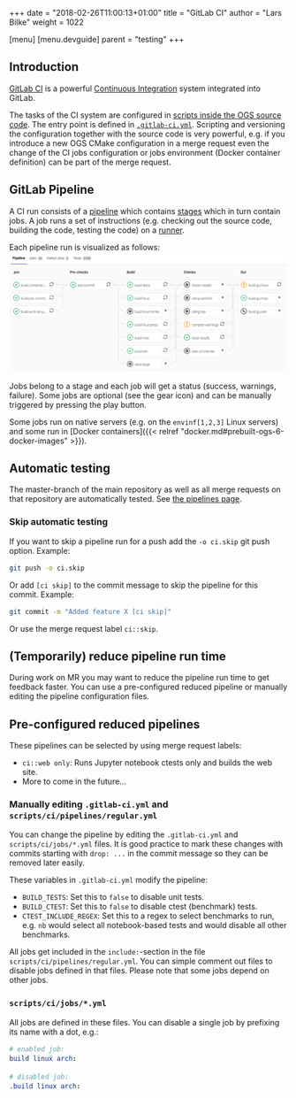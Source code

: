 +++
date = "2018-02-26T11:00:13+01:00"
title = "GitLab CI"
author = "Lars Bilke"
weight = 1022

[menu]
  [menu.devguide]
    parent = "testing"
+++

## Introduction

[GitLab CI](https://docs.gitlab.com/ee/ci/) is a powerful [Continuous Integration](../../development-workflows/continuous-integration/) system integrated into GitLab.

The tasks of the CI system are configured in [scripts inside the OGS source code](https://gitlab.opengeosys.org/ogs/ogs/-/tree/master/scripts/ci). The entry point is defined in [`.gitlab-ci.yml`](https://gitlab.opengeosys.org/ogs/ogs/-/blob/master/.gitlab-ci.yml). Scripting and versioning the configuration together with the source code is very powerful, e.g. if you introduce a new OGS CMake configuration in a merge request even the change of the CI jobs configuration or jobs environment (Docker container definition) can be part of the merge request.

## GitLab Pipeline

A CI run consists of a [pipeline](https://docs.gitlab.com/ee/ci/pipelines/) which contains [stages](https://docs.gitlab.com/ee/ci/yaml/#stages) which in turn contain jobs. A job runs a set of instructions (e.g. checking out the source code, building the code, testing the code) on a [runner](https://docs.gitlab.com/runner/).

Each pipeline run is visualized as follows:
![GitLab pipeline visualization](GitLab-Pipeline.png)

Jobs belong to a stage and each job will get a status (success, warnings, failure). Some jobs are optional (see the gear icon) and can be manually triggered by pressing the play button.

Some jobs run on native servers (e.g. on the `envinf[1,2,3]` Linux servers) and some run in [Docker containers]({{< relref "docker.md#prebuilt-ogs-6-docker-images" >}}).

## Automatic testing

The master-branch of the main repository as well as all merge requests on that repository are automatically tested. See [the pipelines page](https://gitlab.opengeosys.org/ogs/ogs/pipelines).

### Skip automatic testing

If you want to skip a pipeline run for a push add the `-o ci.skip` git push option. Example:

```bash
git push -o ci.skip
```

Or add `[ci skip]` to the commit message to skip the pipeline for this commit. Example:

```bash
git commit -m "Added feature X [ci skip]"
```

Or use the merge request label `ci::skip`.

## (Temporarily) reduce pipeline run time

During work on MR you may want to reduce the pipeline run time to get feedback faster. You can use a pre-configured reduced pipeline or manually editing the pipeline configuration files.

## Pre-configured reduced pipelines

These pipelines can be selected by using merge request labels:

- `ci::web only`: Runs Jupyter notebook ctests only and builds the web site.
- More to come in the future...

### Manually editing `.gitlab-ci.yml` and `scripts/ci/pipelines/regular.yml`

You can change the pipeline by editing the `.gitlab-ci.yml` and `scripts/ci/jobs/*.yml` files. It is good practice to mark these changes with commits starting with `drop: ...` in the commit message so they can be removed later easily.

These variables in `.gitlab-ci.yml` modify the pipeline:

- `BUILD_TESTS`: Set this to `false` to disable unit tests.
- `BUILD_CTEST`: Set this to `false` to disable ctest (benchmark) tests.
- `CTEST_INCLUDE_REGEX`: Set this to a regex to select benchmarks to run, e.g. `nb` would select all notebook-based tests and would disable all other benchmarks.

All jobs get included in the `include:`-section in the file `scripts/ci/pipelines/regular.yml`. You can simple comment out files to disable jobs defined in that files. Please note that some jobs depend on other jobs.

### `scripts/ci/jobs/*.yml`

All jobs are defined in these files. You can disable a single job by prefixing its name with a dot, e.g.:

```yml
# enabled job:
build linux arch:

# disabled job:
.build linux arch:
```
